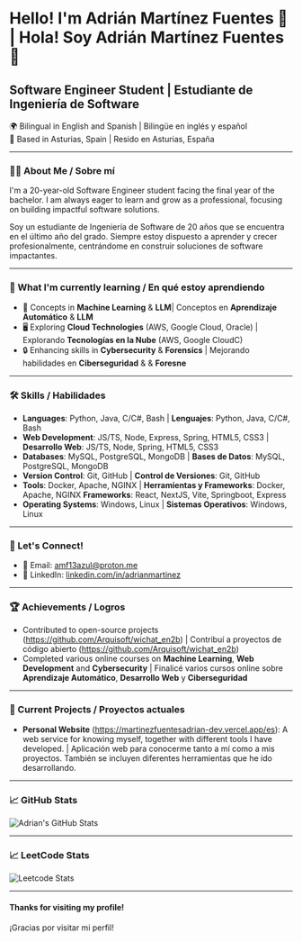 # Hello! I'm Adrián Martínez Fuentes 👋 | Hola! Soy Adrián Martínez Fuentes👋

## Software Engineer Student | Estudiante de Ingeniería de Software

🌍 Bilingual in English and Spanish | Bilingüe en inglés y español  
📍 Based in Asturias, Spain | Resido en Asturias, España  

---

### 🧑‍💻 About Me / Sobre mí

I'm a 20-year-old Software Engineer student facing the final year of the bachelor. I am always eager to learn and grow as a professional, focusing on building impactful software solutions.

Soy un estudiante de Ingeniería de Software de 20 años que se encuentra en el último año del grado. Siempre estoy dispuesto a aprender y crecer profesionalmente, centrándome en construir soluciones de software impactantes.

---

### 🌱 What I'm currently learning / En qué estoy aprendiendo

- 🧠 Concepts in **Machine Learning** & **LLM**| Conceptos en **Aprendizaje Automático** & **LLM**
- 🖥️ Exploring **Cloud Technologies** (AWS, Google Cloud, Oracle) | Explorando **Tecnologías en la Nube** (AWS, Google CloudC)  
- 🔒 Enhancing skills in **Cybersecurity** & **Forensics** | Mejorando habilidades en **Ciberseguridad** & & **Foresne**

---

### 🛠️ Skills / Habilidades

- **Languages**: Python, Java, C/C#, Bash | **Lenguajes**: Python, Java, C/C#, Bash
- **Web Development**: JS/TS, Node, Express, Spring, HTML5, CSS3 | **Desarrollo Web**: JS/TS, Node, Spring, HTML5, CSS3  
- **Databases**: MySQL, PostgreSQL, MongoDB | **Bases de Datos**: MySQL, PostgreSQL, MongoDB  
- **Version Control**: Git, GitHub | **Control de Versiones**: Git, GitHub  
- **Tools**: Docker, Apache, NGINX | **Herramientas y Frameworks**: Docker, Apache, NGINX
  **Frameworks**: React, NextJS, Vite, Springboot, Express
- **Operating Systems**: Windows, Linux | **Sistemas Operativos**: Windows, Linux

---

### 💬 Let's Connect!

- 📧 Email: [amf13azul@proton.me](mailto:amf13azul@proton.me)  
- 💼 LinkedIn: [linkedin.com/in/adrianmartinez](https://linkedin.com/in/adrianmfuentes)  

---

### 🏆 Achievements / Logros

- Contributed to open-source projects (https://github.com/Arquisoft/wichat_en2b) | Contribuí a proyectos de código abierto (https://github.com/Arquisoft/wichat_en2b)
- Completed various online courses on **Machine Learning**, **Web Development** and **Cybersecurity** | Finalicé varios cursos online sobre **Aprendizaje Automático**, **Desarrollo Web** y **Ciberseguridad**  

---

### 🚀 Current Projects / Proyectos actuales

- **Personal Website** (https://martinezfuentesadrian-dev.vercel.app/es): A web service for knowing myself, together with different tools I have developed. | Aplicación web para conocerme tanto a mí como a mis proyectos. También se incluyen diferentes herramientas que he ido desarrollando.

---

### 📈 GitHub Stats

![Adrian's GitHub Stats](https://github-readme-stats.vercel.app/api?username=adrianmfuentes&show_icons=true&count_private=true&hide=prs&theme=radical)

---

### 📈 LeetCode Stats

![Leetcode Stats](https://leetcard.jacoblin.cool/adrianmfuentes)

---

#### Thanks for visiting my profile!  
¡Gracias por visitar mi perfil!

